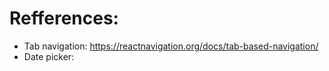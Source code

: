 # Refferences:
- Tab navigation: https://reactnavigation.org/docs/tab-based-navigation/
- Date picker: 